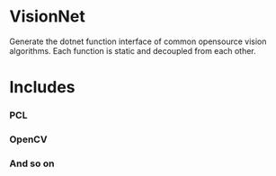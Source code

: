 # VisionNet
Generate the dotnet function interface of common opensource vision algorithms. Each function is static and decoupled from each other.


# Includes
### PCL
### OpenCV
### And so on
